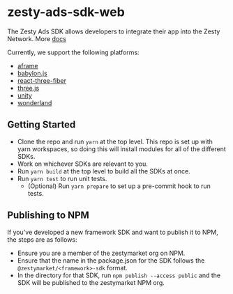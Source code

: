 # zesty-ads-sdk-web

The Zesty Ads SDK allows developers to integrate their app into the Zesty Network. More [docs](https://docs.zesty.xyz)

Currently, we support the following platforms:

- [aframe](https://github.com/zestyxyz/ads-sdk/tree/main/aframe)
- [babylon.js](https://github.com/zestyxyz/ads-sdk/tree/main/babylonjs)
- [react-three-fiber](https://github.com/zestyxyz/ads-sdk/tree/main/r3f)
- [three.js](https://github.com/zestyxyz/ads-sdk/tree/main/threejs)
- [unity](https://github.com/zestyxyz/ads-sdk/tree/main/unity)
- [wonderland](https://github.com/zestyxyz/ads-sdk/tree/main/wonderland)

## Getting Started

- Clone the repo and run `yarn` at the top level. This repo is set up with yarn workspaces, so doing this will install modules for all of the different SDKs.
- Work on whichever SDKs are relevant to you.
- Run `yarn build` at the top level to build all the SDKs at once.
- Run `yarn test` to run unit tests.
  - (Optional) Run `yarn prepare` to set up a pre-commit hook to run tests.

## Publishing to NPM

If you've developed a new framework SDK and want to publish it to NPM, the steps are as follows:

- Ensure you are a member of the zestymarket org on NPM.
- Ensure that the name in the package.json for the SDK follows the `@zestymarket/<framework>-sdk` format.
- In the directory for that SDK, run `npm publish --access public` and the SDK will be published to the zestymarket NPM org.
